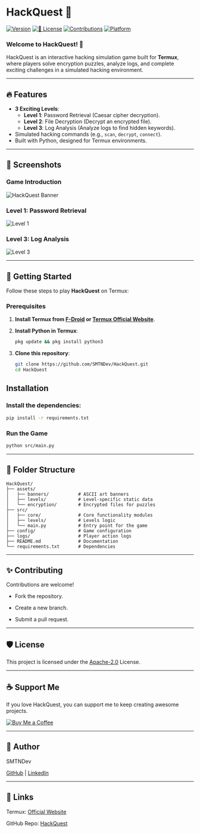 # HackQuest 🔐
[![Version](https://img.shields.io/badge/version-1.0-brightgreen?style=for-the-badge&logo=semantic-release)](https://github.com/YourUsername/HackQuest) [![📜 License](https://img.shields.io/badge/License-Apache-blue?style=for-the-badge&logo=bookstack)](https://github.com/SMTNDev/HackQuest) [![Contributions](https://img.shields.io/badge/contributions-welcome-orange?style=for-the-badge&logo=git)](#contributing) [![Platform](https://img.shields.io/badge/Platform-Termux-lightgrey?style=for-the-badge&logo=android&logoColor=white)](https://termux.dev/)

### Welcome to HackQuest! 🚀
HackQuest is an interactive hacking simulation game built for **Termux**, where players solve encryption puzzles, analyze logs, and complete exciting challenges in a simulated hacking environment.  

---

## 🔥 Features
- **3 Exciting Levels**:
  - **Level 1**: Password Retrieval (Caesar cipher decryption).
  - **Level 2**: File Decryption (Decrypt an encrypted file).
  - **Level 3**: Log Analysis (Analyze logs to find hidden keywords).
- Simulated hacking commands (e.g., `scan`, `decrypt`, `connect`).
- Built with Python, designed for Termux environments.

---

## 📸 Screenshots

### Game Introduction
![HackQuest Banner](./assets/screenshots/welcome_screen.png)

### Level 1: Password Retrieval
![Level 1](./assets/screenshots/level1_screen.png)

### Level 3: Log Analysis
![Level 3](./assets/screenshots/level3_screen.png)

---

## 🚀 Getting Started
Follow these steps to play **HackQuest** on Termux:

### Prerequisites
1. **Install Termux from [F-Droid](https://f-droid.org/) or [Termux Official Website](https://termux.dev/)**.

2. **Install Python in Termux**:
   ```bash
   pkg update && pkg install python3
   ```

3. **Clone this repository**:

   ```bash
   git clone https://github.com/SMTNDev/HackQuest.git
   cd HackQuest
   ```



## **Installation**

### **Install the dependencies**:

   ```bash
   pip install -r requirements.txt
   ```

### **Run the Game**

   ```bash
   python src/main.py
   ```


---

## 📂 Folder Structure

```
HackQuest/
├── assets/                
│   ├── banners/           # ASCII art banners
│   ├── levels/            # Level-specific static data
│   └── encryption/        # Encrypted files for puzzles
├── src/
│   ├── core/              # Core functionality modules
│   ├── levels/            # Levels logic
│   └── main.py            # Entry point for the game
├── config/                # Game configuration
├── logs/                  # Player action logs
├── README.md              # Documentation
└── requirements.txt       # Dependencies
```


---

## ✨ Contributing

Contributions are welcome!

- Fork the repository.

- Create a new branch.

- Submit a pull request.



---

## 🛡️ License

This project is licensed under the [Apache-2.0](https://github.com/SMTNDev/HackQuest#) License.


---

## ☕ Support Me

If you love HackQuest, you can support me to keep creating awesome projects.

[![Buy Me a Coffee](https://img.shields.io/badge/Buy%20Me%20a%20Coffee-Donate-yellow?style=for-the-badge&logo=buy-me-a-coffee)](https://www.buymeacoffee.com/SMTNDev)



---

## 👤 Author

SMTNDev

[GitHub](https://github.com/SMTNDev) | [LinkedIn](https://in.linkedin.com/in/smtndev)



---

## 🔗 Links

Termux: [Official Website](https://termux.dev/en/)

GitHub Repo: [HackQuest](https://github.com/SMTNDev/HackQuest.git)


